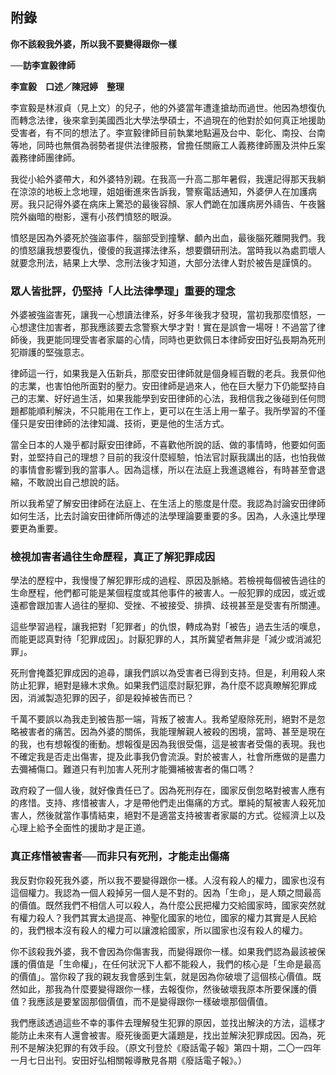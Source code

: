 ## 附錄

**你不該殺我外婆，所以我不要變得跟你一樣**

**──訪李宣毅律師**

**李宣毅　口述／陳冠婷　整理**

李宣毅是林淑貞（見上文）的兒子，他的外婆當年遭逢搶劫而過世。他因為想復仇而轉念法律，後來拿到美國西北大學法學碩士，不過現在的他對於如何真正地援助受害者，有不同的想法了。李宣毅律師目前執業地點遍及台中、彰化、南投、台南等地，同時也無償為弱勢者提供法律服務，曾擔任關廠工人義務律師團及洪仲丘案義務律師團律師。

我從小給外婆帶大，和外婆特別親。在我高一升高二那年暑假，我還記得那天我躺在涼涼的地板上念地理，姐姐衝進來告訴我，警察電話通知，外婆伊人在加護病房。我只記得外婆在病床上驚恐的最後容顏、家人們跪在加護病房外禱告、午夜醫院外幽暗的樹影，還有小孩們憤怒的眼淚。

憤怒是因為外婆死於強盜事件，腦部受到撞擊、顱內出血，最後腦死離開我們。我的憤怒讓我想要復仇，傻傻的我選擇法律系，想要鑽研刑法。當時我以為處罰壞人就要念刑法，結果上大學、念刑法後才知道，大部分法律人對於被告是謹慎的。

### 眾人皆批評，仍堅持「人比法律學理」重要的理念

外婆被強盜害死，讓我一心想讀法律系，好多年後我才發現，當初我那麼憤怒，一心想逮住加害者，那我應該要去念警察大學才對！實在是誤會一場呀！不過當了律師後，我更能同理受害者家屬的心情，同時也更欽佩日本律師安田好弘長期為死刑犯辯護的堅強意志。

律師這一行，如果我是入伍新兵，那麼安田律師就是個身經百戰的老兵。我景仰他的志業，也害怕他所面對的壓力。安田律師是過來人，他在巨大壓力下仍能堅持自己的志業、好好過生活，如果我能學到安田律師的心法，我相信我之後碰到任何問題都能順利解決，不只能用在工作上，更可以在生活上用一輩子。我所學習的不僅僅只是安田律師的法律知識、技術，更是他的生活方式。

當全日本的人幾乎都討厭安田律師，不喜歡他所說的話、做的事情時，他要如何面對，並堅持自己的理想？目前的我沒什麼經驗，怕法官討厭我講出的話，也怕我做的事情會影響到我的當事人。因為這樣，所以在法庭上我進退維谷，有時甚至會退縮，不敢說出自己想說的話。

所以我希望了解安田律師在法庭上、在生活上的態度是什麼。我認為討論安田律師如何生活，比去討論安田律師所傳述的法學理論要重要的多。因為，人永遠比學理要更為重要。

### 檢視加害者過往生命歷程，真正了解犯罪成因

學法的歷程中，我慢慢了解犯罪形成的過程、原因及脈絡。若檢視每個被告過往的生命歷程，他們都可能是某個程度或其他事件的被害人。一般犯罪的成因，或近或遠都會跟加害人過往的壓抑、受挫、不被接受、排擠、歧視甚至是受害有所關連。

這些學習過程，讓我把對「犯罪者」的仇恨，轉成為對「被告」過去生活的嘆息，而能更認真對待「犯罪成因」。討厭犯罪的人，其所冀望者無非是「減少或消滅犯罪」。

死刑會掩蓋犯罪成因的追尋，讓我們誤以為受害者已得到支持。但是，利用殺人來防止犯罪，絕對是緣木求魚。如果我們這麼討厭犯罪，為什麼不認真瞭解犯罪成因，消滅製造犯罪的因子，卻是殺掉被告而已？

千萬不要誤以為我走到被告那一端，背叛了被害人。我希望廢除死刑，絕對不是忽略被害者的痛苦。因為外婆的關係，我能理解親人被殺的困境，當時、甚至是現在的我，也有想報復的衝動。想報復是因為我很受傷，這是被害者受傷的表現。我也不確定我是否走出傷害，提及此事我仍會流淚。對於被害人，社會所應做的是盡力去彌補傷口。難道只有判加害人死刑才能彌補被害者的傷口嗎？

政府殺了一個人後，就好像責任已了。因為死刑存在，國家反倒忽略對被害人應有的疼惜。支持、疼惜被害人，才是帶他們走出傷痛的方式。單純的幫被害人殺死加害人，然後就當作事情結束，絕對不是適當支持被害者家屬的方式。從經濟上以及心理上給予全面性的援助才是正道。

### 真正疼惜被害者──而非只有死刑，才能走出傷痛

我反對你殺死我外婆，所以我不要變得跟你一樣。人沒有殺人的權力，國家也沒有這個權力。我認為一個人殺掉另一個人是不對的。因為「生命」，是人類之間最高的價值。既然我們不相信人可以殺人，為什麼公民把權力交給國家時，國家突然就有權力殺人？我們其實太過提高、神聖化國家的地位，國家的權力其實是人民給的，我們根本沒有殺人的權力可以讓渡給國家，所以國家也沒有殺人的權力。

你不該殺我外婆，我不會因為你傷害我，而變得跟你一樣。如果我們認為最該被保護的價值是「生命權」，在任何狀況下人都不能殺人，我們的核心是「生命是最高的價值」。當你殺了我的親友我會感到生氣，就是因為你破壞了這個核心價值。既然如此，那我為什麼要變得跟你一樣，去報復你，然後破壞我原本所要保護的價值？我應該是要鞏固那個價值，而不是變得跟你一樣破壞那個價值。

我們應該透過這些不幸的事件去理解發生犯罪的原因，並找出解決的方法，這樣才能防止未來有人還會被害。廢死後面更大議題是，找出並解決犯罪成因。因為，死刑不是解決犯罪的有效手段。（原文刊登於《廢話電子報》第四十期，二〇一四年一月七日出刊。安田好弘相關報導散見各期《廢話電子報》。）
